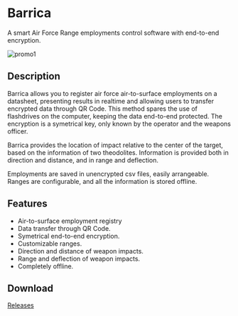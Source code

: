 # Barrica

A smart Air Force Range employments control software with end-to-end encryption.

![promo1](https://user-images.githubusercontent.com/81480122/201533176-6414bc88-7b83-43dd-8d91-bdc587675023.png)

## Description

Barrica allows you to register air force air-to-surface employments on a datasheet, presenting results in realtime and allowing users to transfer encrypted data through QR Code. This method spares the use of flashdrives on the computer, keeping the data end-to-end protected. The encryption is a symetrical key, only known by the operator and the weapons officer.

Barrica provides the location of impact relative to the center of the target, based on the information of two theodolites. Information is provided both in direction and distance, and in range and deflection.

Employments are saved in unencrypted csv files, easily arrangeable. Ranges are configurable, and all the information is stored offline.

## Features

* Air-to-surface employment registry
* Data transfer through QR Code.
* Symetrical end-to-end encryption.
* Customizable ranges.
* Direction and distance of weapon impacts.
* Range and deflection of weapon impacts.
* Completely offline.

## Download

[Releases](https://github.com/jean-knapp/windows-barrica/releases/latest)
